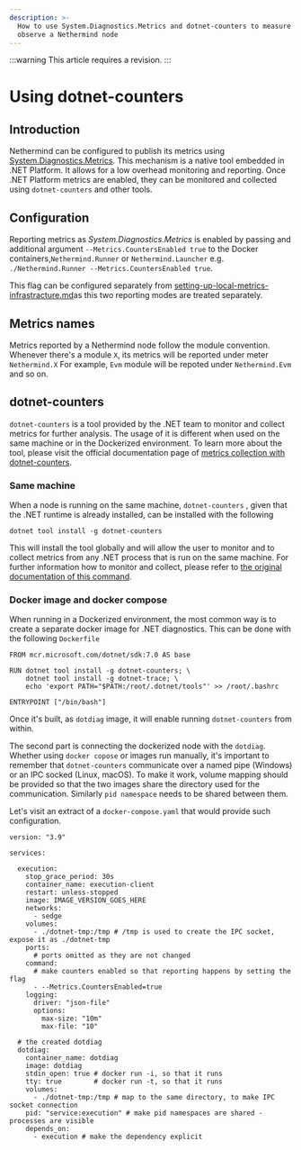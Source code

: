 ```yaml
---
description: >-
  How to use System.Diagnostics.Metrics and dotnet-counters to measure and
  observe a Nethermind node
---
```


:::warning
This article requires a revision.
:::

# Using dotnet-counters

## Introduction

Nethermind can be configured to publish its metrics using [System.Diagnostics.Metrics](https://learn.microsoft.com/en-us/dotnet/core/diagnostics/metrics). This mechanism is a native tool embedded in .NET Platform. It allows for a low overhead monitoring and reporting. Once .NET Platform metrics are enabled, they can be monitored and collected using `dotnet-counters` and other tools.

## Configuration

Reporting metrics as _System.Diagnostics.Metrics_ is enabled by passing and additional argument `--Metrics.CountersEnabled true` to the Docker containers,`Nethermind.Runner` or `Nethermind.Launcher` e.g. `./Nethermind.Runner --Metrics.CountersEnabled true`.&#x20;

This flag can be configured separately from [setting-up-local-metrics-infrastracture.md](setting-up-local-metrics-infrastracture.md "mention")as this two reporting modes are treated separately.

## Metrics names

Metrics reported by a Nethermind node follow the module convention. Whenever there's a module `X`, its metrics will be reported under meter `Nethermind.X` For example, `Evm` module will be repoted under `Nethermind.Evm` and so on.

## dotnet-counters

`dotnet-counters` is a tool provided by the .NET team to monitor and collect metrics for further analysis. The usage of it is different when used on the same machine or in the Dockerized environment. To learn more about the tool, please visit the official documentation page of [metrics collection with dotnet-counters](https://learn.microsoft.com/en-us/dotnet/core/diagnostics/metrics-collection).

### Same machine

When a node is running on the same machine, `dotnet-counters` , given that the .NET runtime is already installed, can be installed with the following&#x20;

```
dotnet tool install -g dotnet-counters
```

This will install the tool globally and will allow the user to monitor and to collect metrics from any .NET process that is run on the same machine. For further information how to monitor and collect, please refer to [the original documentation of this command](https://learn.microsoft.com/en-us/dotnet/core/diagnostics/dotnet-counters).

### Docker image and docker compose

When running in a Dockerized environment, the most common way is to create a separate docker image for .NET diagnostics. This can be done with the following `Dockerfile`

```
FROM mcr.microsoft.com/dotnet/sdk:7.0 AS base

RUN dotnet tool install -g dotnet-counters; \
    dotnet tool install -g dotnet-trace; \
    echo 'export PATH="$PATH:/root/.dotnet/tools"' >> /root/.bashrc

ENTRYPOINT ["/bin/bash"]
```

Once it's built, as `dotdiag` image, it will enable running `dotnet-counters` from within.

The second part is connecting the dockerized node with the `dotdiag`. Whether using `docker copose` or images run manually, it's important to remember that `dotnet-counters` communicate over a named pipe (Windows) or an IPC socked (Linux, macOS). To make it work, volume mapping should be provided so that the two images share the directory used for the communication. Similarly `pid namespace` needs to be shared between them.&#x20;

Let's visit an extract of a `docker-compose.yaml` that would provide such configuration.

```
version: "3.9"

services:

  execution:
    stop_grace_period: 30s
    container_name: execution-client
    restart: unless-stopped
    image: IMAGE_VERSION_GOES_HERE
    networks:
      - sedge
    volumes:
      - ./dotnet-tmp:/tmp # /tmp is used to create the IPC socket, expose it as ./dotnet-tmp
    ports:
      # ports omitted as they are not changed
    command:
      # make counters enabled so that reporting happens by setting the flag
      - --Metrics.CountersEnabled=true 
    logging:
      driver: "json-file"
      options:
        max-size: "10m"
        max-file: "10"

  # the created dotdiag 
  dotdiag:
    container_name: dotdiag
    image: dotdiag
    stdin_open: true # docker run -i, so that it runs
    tty: true        # docker run -t, so that it runs
    volumes:
      - ./dotnet-tmp:/tmp # map to the same directory, to make IPC socket connection
    pid: "service:execution" # make pid namespaces are shared - processes are visible
    depends_on:
      - execution # make the dependency explicit

```
